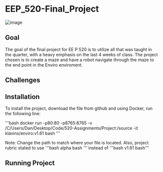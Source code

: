 # EEP_520-Final_Project

![image](https://user-images.githubusercontent.com/77210680/121297001-78b22800-c8a6-11eb-9d5d-45d885b57df1.png)


## Goal
The goal of the final project for EE P 520 is to utilize all that was taught in the quarter, with a heavy emphasis on the last 4 weeks of class. The project chosen is to create a maze and have a robot navigate through the maze to the end point in the Enviro enviroment. 

## Challenges

## Installation
To install the project, download the file from github and using Docker, run the following line:

'''bash
docker run -p80:80 -p8765:8765 -v /C/Users/Dan/Desktop/Code/520-Assignments/Project:/source -it klavins/enviro:v1.61 bash
'''

Note: Change the path to match where your file is located. Also, project rubric stated to use '''bash alpha bash ''' instead of '''bash v1.61 bash'''

## Running Project
